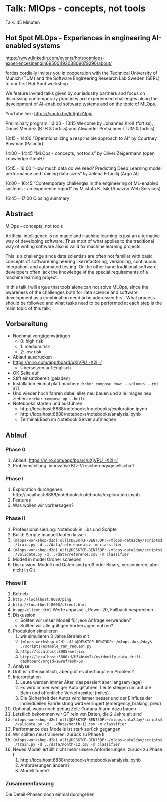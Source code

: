 # Talk: MlOps - concepts, not tools

Talk: 45 Minuten

## Hot Spot MLOps - Experiences in engineering AI-enabled systems

https://www.linkedin.com/events/hotspotmlops-experiencesinengin6950049203809079296/about/

fortiss cordially invites you in cooperation with the Technical University of Munich (TUM) and the Software Engineering Research Lab Sweden (SERL) to our first Hot Spot workshop.

We feature invited talks given by our industry partners and focus on discussing contemporary practices and experienced challenges along the development of AI-enabled software systems and on the topic of MLOps.

YouTube link: https://youtu.be/IoRgfrYJpjc

Preliminary program:
13:00 - 13:15 Welcome by Johannes Kroß (fortiss), Daniel Mendez (BTH & fortiss) and Alexander Pretschner (TUM & fortiss)

13:15 - 14:00 “Operationalizing a responsible approach to AI” by Courtney Bowman (Palantir)

14:00 - 14:45 “MLOps - concepts, not tools” by Oliver Zeigermann (open knowledge GmbH)

15:15 - 16:00 “How much data do we need? Predicting Deep Learning model performance and training data sizes” by Jelena Frtunikj (Argo AI)

16:00 - 16:45 “Contemporary challenges in the engineering of ML-enabled systems - an experience report” by Mustafa K. Isik (Amazon Web Services)

16:45 - 17:00 Closing summary

## Abstract

MlOps - concepts, not tools

Artificial intelligence is no magic and machine learning is just an alternative way of developing software. Thus most of what applies to the traditional way of writing software also is valid for machine learning projects.

This is a challenge since data scientists are often not familiar with basic concepts of software engineering
like refactoring, versioning, continuous integration, and automated testing. On the other hand traditional software developers often lack the
knowledge of the special requirements of a machine learning project.

In this talk I will argue that tools alone can not solve MLOps,
since the awareness of the challenges both for data science and software development as a combination need to be addressed first.
What process should be followed and what tasks need to be performed at each step is the main topic of this talk.

## Vorbereitung

* Nochmal vergägenwärtigen
  * 0: high risk
  * 1: medium risk
  * 2: low risk
* Ablauf ausdrucken
* https://miro.com/app/board/uXjVPU_-X2I=/
  * Übersetzen auf Englisch
* OK Seite auf
* Stift einsatzbereit (geladen)
* Installation einmal platt machen: `docker compose down --volumes --rmi all`
* Und wieder hoch fahren dabei alles neu bauen und alle images neu ziehen: `docker compose up --build`
* Notebooks starten und ausführen
  * http://localhost:8888/notebooks/notebooks/exploration.ipynb
  * http://localhost:8888/notebooks/notebooks/analysis.ipynb
  * Terminal/Bash im Notebook Server aufmachen

## Ablauf

### Phase 0
1. Ablauf: https://miro.com/app/board/uXjVPU_-X2I=/
1. Problemstellung: innovative Kfz-Versicherungsgesellschaft

### Phase I  
1. Exploration durchgehen: http://localhost:8888/notebooks/notebooks/exploration.ipynb
  1. Features
  1. Was wollen wir vorhersagen?

### Phase II  
1. Professionalisierung: Notebook in Libs und Scripte
1. Build: Scripte manuell laufen lassen
  1. `(mlops-workshop-d2d) olli@DESKTOP-BEN73DP:~/mlops-data2day/scripts$ ./train.py -d ../data/reference.csv -m classifier`
  1. `(mlops-workshop-d2d) olli@DESKTOP-BEN73DP:~/mlops-data2day/scripts$ ./validate.py -d ../data/reference.csv -m classifier`
  1. Modell in model Ordner schieben
  1. Diskussion: Modell und Daten sind groß oder Binary, versionieren, aber nicht in Git

### Phase III
1. Betrieb
  1. `http://localhost:8080/ping`
  1. `http://localhost:8000/client.html`
  1. in `app/client.html` Werte anpassen, Power 20, Fallback besprechen
  1. Diskussion
     * Sollten wir unser Modell für jede Anfrage verwenden?
     * Sollten wir alle gültigen Vorhersagen nutzen?
1. Produktion simulieren
    1. wir simulieren 3 Jahre Betrieb mit
    1. `(mlops-workshop-d2d) olli@DESKTOP-BEN73DP:~/mlops-data2day$ ./scripts/example_run_request.py` 
    1. `http://localhost:8085/metrics`
    1. `http://localhost:3000/d/U54hsxv7k/evidently-data-drift-dashboard?orgId=1&refresh=5s`
1. Analyse   
  1. Drift ist offensichtlich, aber gibt es überhaupt ein Problem?
  1. Interpretation
      1. Leute werden immer Älter, das passiert aber langsam (age)
      1. Es wird immer weniger Auto gefahren, Leute steigen um auf die Bahn und öffentliche Verkehrsmittel (miles)
      1. Die Sicherheit der Autos wird immer besser und der Einfluss der individuellen Fahrleistung wird verringert (emergency_braking, pred) 
  1. Optional, wenn noch genug Zeit: Grafana Alarm dazu bauen    
  1. Letztlich bekommen wir GT rein von Daten, die 2 Jahre alt sind
  1. `(mlops-workshop-d2d) olli@DESKTOP-BEN73DP:~/mlops-data2day/scripts$ ./validate.py -d ../data/month-12.csv -m classifier`
  1. Performance des Modells ist stark zurück gegangen
  1. Wir sollten neu trainieren: zurück zu Phase II 
  1. `(mlops-workshop-d2d) olli@DESKTOP-BEN73DP:~/mlops-data2day/scripts$ ./train.py -d ../data/month-12.csv -m classifier`
  1. Neues Modell erfüllt nicht mehr unsere Anforderungen: zurück zu Phase I
     1. http://localhost:8888/notebooks/notebooks/analysis.ipynb
     1. Anforderungen ändern?
     1. Modell tunen?

### Zusammenfassung

Die Detail-Phasen noch einmal durchgehen